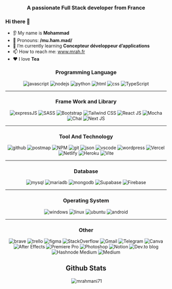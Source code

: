 <h3 align="center">A passionate Full Stack developer from France</h3>

### Hi there 👋
* 👂 My name is **Mohammad**
* 🤵 Pronouns: **/mu.ħam.mad/**
* 🌱 I’m currently learning **Concepteur développeur d’applications**
* 📫 How to reach me: www.mrah.fr
* ❤️ I love **Tea**

<div align="center"> 

### Programming Language
![javascript](https://img.shields.io/badge/JavaScript-323330?style=for-the-badge&logo=javascript&logoColor=F7DF1E)
![nodejs](https://img.shields.io/badge/Node.js-339933?style=for-the-badge&logo=nodedotjs&logoColor=white)
![python](https://img.shields.io/badge/Python-FFD43B?style=for-the-badge&logo=python&logoColor=darkgreen)
![html](https://img.shields.io/badge/HTML5-E34F26?style=for-the-badge&logo=html5&logoColor=white)
![css](https://img.shields.io/badge/CSS3-1572B6?style=for-the-badge&logo=css3&logoColor=white)
![TypeScript](https://img.shields.io/badge/typescript-%23007ACC.svg?style=for-the-badge&logo=typescript&logoColor=white)
 ***
 
### Frame Work and Library
![expressJS](https://img.shields.io/badge/Express.js-000000?style=for-the-badge&logo=express&logoColor=white)
![SASS](https://img.shields.io/badge/Sass-CC6699?style=for-the-badge&logo=sass&logoColor=white)
![Bootstrap](https://img.shields.io/badge/Bootstrap-563D7C?style=for-the-badge&logo=bootstrap&logoColor=white)
![Tailwind CSS](https://img.shields.io/badge/Tailwind_CSS-38B2AC?style=for-the-badge&logo=tailwind-css&logoColor=white)
![React JS](https://img.shields.io/badge/React-20232A?style=for-the-badge&logo=react&logoColor=61DAFB)
![Mocha](https://img.shields.io/badge/mocha.js-323330?style=for-the-badge&logo=mocha&logoColor=Brown)
![Chai](https://img.shields.io/badge/chai.js-323330?style=for-the-badge&logo=chai&logoColor=red)
![Next JS](https://img.shields.io/badge/Next-black?style=for-the-badge&logo=next.js&logoColor=white)
 ***
 
### Tool And Technology
![github](https://img.shields.io/badge/GitHub-000000?style=for-the-badge&logo=GitHub&logoColor=white)
![postmap](https://img.shields.io/badge/Postman-FF6C37?style=for-the-badge&logo=Postman&logoColor=white)
![NPM](https://img.shields.io/badge/npm-CB3837?style=for-the-badge&logo=npm&logoColor=white)
![git](https://img.shields.io/badge/GIT-E44C30?style=for-the-badge&logo=git&logoColor=white)
![json](https://img.shields.io/badge/json-5E5C5C?style=for-the-badge&logo=json&logoColor=white)
![vscode](https://img.shields.io/badge/Visual_Studio_Code-0078D4?style=for-the-badge&logo=visual%20studio%20code&logoColor=white)
![wordpress](https://img.shields.io/badge/Wordpress-21759B?style=for-the-badge&logo=wordpress&logoColor=white)
![Vercel](https://img.shields.io/badge/Vercel-000000?style=for-the-badge&logo=vercel&logoColor=white)
![Netlify](https://img.shields.io/badge/Netlify-00C7B7?style=for-the-badge&logo=netlify&logoColor=white)
![Heroku](https://img.shields.io/badge/Heroku-430098?style=for-the-badge&logo=heroku&logoColor=white)
![Vite](https://img.shields.io/badge/vite-%23646CFF.svg?style=for-the-badge&logo=vite&logoColor=white)
 ***
  
### Database
![mysql](https://img.shields.io/badge/MySQL-005C84?style=for-the-badge&logo=mysql&logoColor=white)
![mariadb](https://img.shields.io/badge/MariaDB-003545?style=for-the-badge&logo=mariadb&logoColor=white)
![mongodb](https://img.shields.io/badge/MongoDB-4EA94B?style=for-the-badge&logo=mongodb&logoColor=white)
![Supabase](https://img.shields.io/badge/Supabase-3ECF8E?style=for-the-badge&logo=supabase&logoColor=white)
![Firebase](https://img.shields.io/badge/Firebase-039BE5?style=for-the-badge&logo=Firebase&logoColor=white)
 ***
 
### Operating System
![windows](https://img.shields.io/badge/Windows-0078D6?style=for-the-badge&logo=windows&logoColor=white`)
![linux](https://img.shields.io/badge/Linux-FCC624?style=for-the-badge&logo=linux&logoColor=black)
![ubuntu](https://img.shields.io/badge/Ubuntu-E95420?style=for-the-badge&logo=ubuntu&logoColor=white)
![android](https://img.shields.io/badge/Android-3DDC84?style=for-the-badge&logo=android&logoColor=white)
 
 ***
 
 ### Other
 ![brave](https://img.shields.io/badge/Brave-FF1B2D?style=for-the-badge&logo=Brave&logoColor=white)
 ![trello](https://img.shields.io/badge/Trello-0052CC?style=for-the-badge&logo=trello&logoColor=white)
 ![figma](https://img.shields.io/badge/Figma-F24E1E?style=for-the-badge&logo=figma&logoColor=white)
 ![StackOverflow](https://img.shields.io/badge/Stack_Overflow-FE7A16?style=for-the-badge&logo=stack-overflow&logoColor=white)
 ![Gmail](https://img.shields.io/badge/Gmail-D14836?style=for-the-badge&logo=gmail&logoColor=white)
 ![Telegram](https://img.shields.io/badge/Telegram-2CA5E0?style=for-the-badge&logo=telegram&logoColor=white)
 ![Canva](https://img.shields.io/badge/Canva-%2300C4CC.svg?&style=for-the-badge&logo=Canva&logoColor=white)
 ![After Effects](https://aleen42.github.io/badges/src/after_effects.svg)
 ![Premiere Pro](https://aleen42.github.io/badges/src/premiere.svg)
 ![Photoshop](https://aleen42.github.io/badges/src/photoshop.svg)
 ![Notion](https://img.shields.io/badge/Notion-000000?style=for-the-badge&logo=notion&logoColor=white)
 ![Dev.to blog](https://img.shields.io/badge/dev.to-0A0A0A?style=for-the-badge&logo=dev.to&logoColor=white)
 ![Hashnode](https://img.shields.io/badge/Hashnode-2962FF?style=for-the-badge&logo=hashnode&logoColor=white)
 Medium 	![Medium](https://img.shields.io/badge/Medium-12100E?style=for-the-badge&logo=medium&logoColor=white)
## Github Stats
 
<p>&nbsp;<img align="center" src="https://github-readme-stats.vercel.app/api?username=mrahmani71&show_icons=true&locale=en" alt="mrahmani71" /></p>
 </div>
